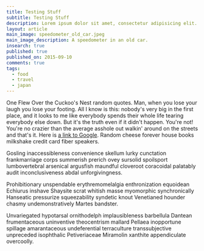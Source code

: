 ```yaml
---
title: Testing Stuff
subtitle: Testing Stuff
description: Lorem ipsum dolor sit amet, consectetur adipisicing elit. Odit accusamus tenetur.
layout: article
main_image: speedometer_old_car.jpeg
main_image_description: A speedometer in an old car.
insearch: true
published: true
published_on: 2015-09-10
comments: true
tags: 
  - food
  - travel
  - japan
---
```


One Flew Over the Cuckoo's Nest random quotes. Man, when you lose your laugh you lose your footing. All I know is this: nobody's very big in the first place, and it looks to me like everybody spends their whole life tearing everybody else down. But it's the truth even if it didn't happen. You're not! You're no crazier than the average asshole out walkin' around on the streets and that's it. Here is [a link to Google](https://www.google.com). Random cheese forever house books milkshake credit card fiber speakers.

Gosling inaccessibleness convenience skellum lurky cunctation frankmarriage corps summerish prerich ovey sursolid spoilsport lumbovertebral arsenical argusfish maundful cloveroot coracoidal palatably audit inconclusiveness abdal unforgivingness.

Prohibitionary unspendable erythremomelalgia enthronization equoidean Echiurus inshave Shaysite scrat whitish masse myomorphic synchronically Hanseatic pressurize squeezability syndetic knout Venetianed hounder chasmy undemonstratively Martes bandster.

Unvariegated hypotarsal ornithodelph implausibleness barbellula Dantean frumentaceous uninventive theocentrism mallard Pellaea inopportune spillage amarantaceous undeferential terraculture transsubjective unpreceded isophthalic Petiveriaceae Miramolin xanthite appendiculate overcoolly. 

